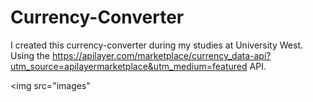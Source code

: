 # Currency-Converter
I created this currency-converter during my studies at University West. Using the https://apilayer.com/marketplace/currency_data-api?utm_source=apilayermarketplace&utm_medium=featured API. 
 
 <img src="images"
